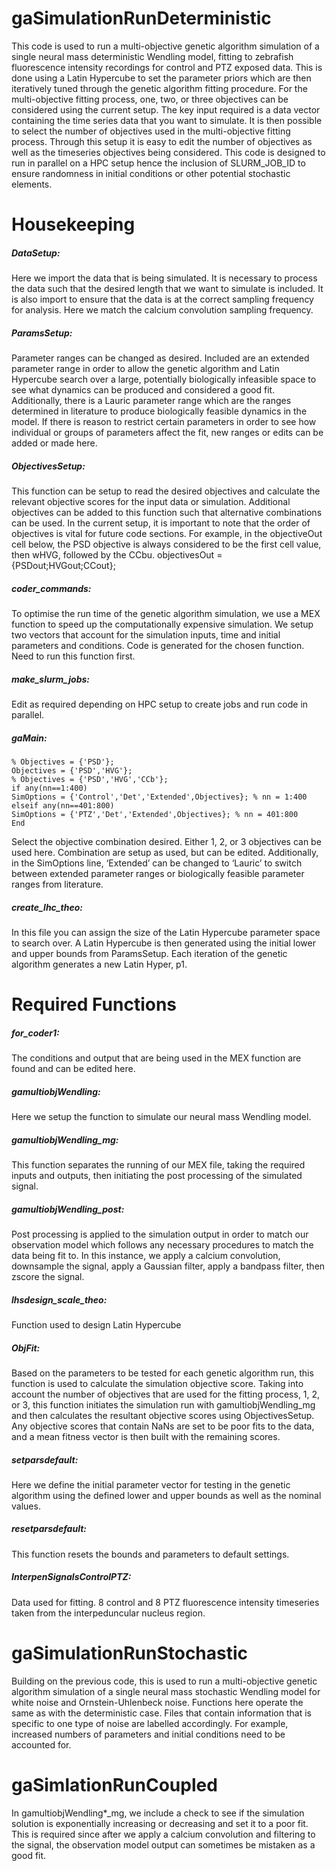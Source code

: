 # gaSimulationRunDeterministic
This code is used to run a multi-objective genetic algorithm simulation of a single neural mass deterministic Wendling model, fitting to zebrafish fluorescence intensity recordings for control and PTZ exposed data. This is done using a Latin Hypercube to set the parameter priors which are then iteratively tuned through the genetic algorithm fitting procedure. For the multi-objective fitting process, one, two, or three objectives can be considered using the current setup.
The key input required is a data vector containing the time series data that you want to simulate. It is then possible to select the number of objectives used in the multi-objective fitting process. Through this setup it is easy to edit the number of objectives as well as the timeseries objectives being considered. This code is designed to run in parallel on a HPC setup hence the inclusion of SLURM_JOB_ID to ensure randomness in initial conditions or other potential stochastic elements. 
# Housekeeping
##### DataSetup: 
Here we import the data that is being simulated. It is necessary to process the data such that the desired length that we want to simulate is included. It is also import to ensure that the data is at the correct sampling frequency for analysis. Here we match the calcium convolution sampling frequency. 
##### ParamsSetup:
Parameter ranges can be changed as desired. Included are an extended parameter range in order to allow the genetic algorithm and Latin Hypercube search over a large, potentially biologically infeasible space to see what dynamics can be produced and considered a good fit. Additionally, there is a Lauric parameter range which are the ranges determined in literature to produce biologically feasible dynamics in the model. If there is reason to restrict certain parameters in order to see how individual or groups of parameters affect the fit, new ranges or edits can be added or made here.
##### ObjectivesSetup:
This function can be setup to read the desired objectives and calculate the relevant objective scores for the input data or simulation. Additional objectives can be added to this function such that alternative combinations can be used. In the current setup, it is important to note that the order of objectives is vital for future code sections. For example, in the objectiveOut cell below, the PSD objective is always considered to be the first cell value, then wHVG, followed by the CCbu. 
objectivesOut = {PSDout;HVGout;CCout};

##### coder_commands: 
To optimise the run time of the genetic algorithm simulation, we use a MEX function to speed up the computationally expensive simulation. We setup two vectors that account for the simulation inputs, time and initial parameters and conditions. Code is generated for the chosen function. Need to run this function first.
##### make_slurm_jobs:
Edit as required depending on HPC setup to create jobs and run code in parallel. 
##### gaMain:
``` 
% Objectives = {'PSD'};
Objectives = {'PSD','HVG'};
% Objectives = {'PSD','HVG','CCb'};
if any(nn==1:400)
SimOptions = {'Control','Det','Extended',Objectives}; % nn = 1:400
elseif any(nn==401:800)
SimOptions = {'PTZ','Det','Extended',Objectives}; % nn = 401:800
End 
```

Select the objective combination desired. Either 1, 2, or 3 objectives can be used here. Combination are setup as used, but can be edited. Additionally, in the SimOptions line, ‘Extended’ can be changed to ‘Lauric’ to switch between extended parameter ranges or biologically feasible parameter ranges from literature.  

##### create_lhc_theo:
In this file you can assign the size of the Latin Hypercube parameter space to search over. A Latin Hypercube is then generated using the initial lower and upper bounds from ParamsSetup. Each iteration of the genetic algorithm generates a new Latin Hyper, p1. 

# Required Functions
##### for_coder1:
The conditions and output that are being used in the MEX function are found and can be edited here.
##### gamultiobjWendling:
Here we setup the function to simulate our neural mass Wendling model. 
##### gamultiobjWendling_mg:
This function separates the running of our MEX file, taking the required inputs and outputs, then initiating the post processing of the simulated signal.
##### gamultiobjWendling_post:
Post processing is applied to the simulation output in order to match our observation model which follows any necessary procedures to match the data being fit to. In this instance, we apply a calcium convolution, downsample the signal, apply a Gaussian filter, apply a bandpass filter, then zscore the signal. 
##### lhsdesign_scale_theo:
Function used to design Latin Hypercube
##### ObjFit:
Based on the parameters to be tested for each genetic algorithm run, this function is used to calculate the simulation objective score. Taking into account the number of objectives that are used for the fitting process, 1, 2, or 3, this function initiates the simulation run with gamultiobjWendling_mg and then calculates the resultant objective scores using ObjectivesSetup. Any objective scores that contain NaNs are set to be poor fits to the data, and a mean fitness vector is then built with the remaining scores. 
##### setparsdefault:
Here we define the initial parameter vector for testing in the genetic algorithm using the defined lower and upper bounds as well as the nominal values.
##### resetparsdefault:
This function resets the bounds and parameters to default settings. 
##### InterpenSignalsControlPTZ:
Data used for fitting. 8 control and 8 PTZ fluorescence intensity timeseries taken from the interpeduncular nucleus region.

# gaSimulationRunStochastic
Building on the previous code, this is used to run a multi-objective genetic algorithm simulation of a single neural mass stochastic Wendling model for white noise and Ornstein-Uhlenbeck noise. Functions here operate the same as with the deterministic case. Files that contain information that is specific to one type of noise are labelled accordingly. For example, increased numbers of parameters and initial conditions need to be accounted for.

# gaSimlationRunCoupled
In gamultiobjWendling*_mg, we include a check to see if the simulation solution is exponentially increasing or decreasing and set it to a poor fit. This is required since after we apply a calcium convolution and filtering to the signal, the observation model output can sometimes be mistaken as a good fit. 

